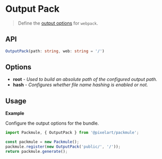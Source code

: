 # Output Pack
> Define the [output options](https://webpack.js.org/configuration/output/) for `webpack`.

## API
```ts
OutputPack(path: string, web: string = '/')
```

## Options
* **root** - *Used to build an absolute path of the configured output path.*
* **hash** - *Configures whether file name hashing is enabled or not.*

## Usage

**Example**

Configure the output options for the bundle.

```ts
import Packmule, { OutputPack } from '@pixelart/packmule';

const packmule = new Packmule();
packmule.register(new OutputPack('public/', '/'));
return packmule.generate();
```
